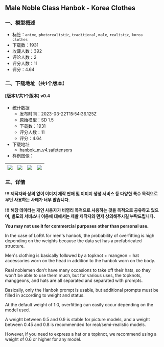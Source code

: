 ## Male Noble Class Hanbok - Korea Clothes
### 一、模型概述

- 标签：`anime`, `photorealistic`, `traditional`, `male`, `realistic`, `korea clothes`
- 下载数：1931
- 收藏人数：392
- 评论人数：2
- 评分人数：11
- 评分：4.64

### 二、下载地址（共1个版本）

#### [版本1/共1个版本] v0.4

- 统计数据
  - 发布时间：2023-03-22T15:54:36.125Z
  - 原始模型：SD 1.5
  - 下载数：1931
  - 评分人数：11
  - 评分：4.64
- 下载地址
  - [hanbok_m_v4.safetensors](https://civitai.com/api/download/models/27418)
- 样例图像：

| <img src="https://image.civitai.com/xG1nkqKTMzGDvpLrqFT7WA/e7960ac2-ca99-4fcb-2da8-a8c3a066e100/width=450/301723.jpeg" /> | <img src="https://image.civitai.com/xG1nkqKTMzGDvpLrqFT7WA/ceefb91a-bb0f-40ea-c72e-b7c72e176100/width=450/301726.jpeg" /> | <img src="https://image.civitai.com/xG1nkqKTMzGDvpLrqFT7WA/3eba75f9-0b3b-4fa9-ab81-9dcce828a200/width=450/301729.jpeg" /> | <img src="https://image.civitai.com/xG1nkqKTMzGDvpLrqFT7WA/a236d826-7c25-4ad0-951f-6c2c57c7de00/width=450/301730.jpeg" /> |
| ---- | ---- | ---- | ---- |


### 三、详情
<p><strong>!!! 제작자와 상의 없이 이미지 제작 판매 및 이미지 생성 서비스 등 다양한 특수 목적으로 무단 사용하는 사례가 너무 많습니다.</strong></p><p><strong>!!! 해당 데이터는 개인 사용자가 비영리 목적으로 사용하는 것을 목적으로 공유하고 있으며, 별도의 서비스나 이용에 대해서는 제발 제작자와 먼저 상의해주시길 부탁드립니다.</strong></p><p><strong>You may not use it for commercial purposes other than personal use.</strong></p><p></p><p>In the case of LoRA for men's hanbok, the probability of overfitting is high depending on the weights because the data set has a prefabricated structure.</p><p></p><p>Men's clothing is basically followed by a topknot + mangeon + hat accessories worn on the head in addition to the hanbok worn on the body.</p><p></p><p>Real noblemen don't have many occasions to take off their hats, so they won't be able to use them much, but for various uses, the topknots, manggeons, and hats are all separated and separated with prompts.</p><p></p><p>Basically, only the Hanbok prompt is usable, but additional prompts must be filled in according to weight and status.</p><p></p><p>At the default weight of 1.0, overfitting can easily occur depending on the model used.</p><p></p><p>A weight between 0.5 and 0.9 is stable for picture models, and a weight between 0.45 and 0.8 is recommended for real/semi-realistic models.</p><p></p><p>However, if you need to express a hat or a topknot, we recommend using a weight of 0.6 or higher for any model.</p>